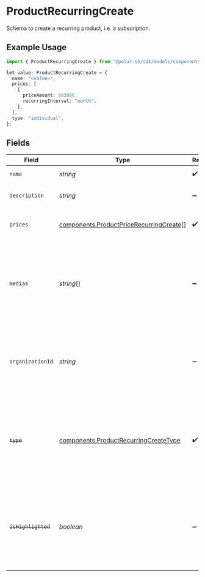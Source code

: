 # ProductRecurringCreate

Schema to create a recurring product, i.e. a subscription.

## Example Usage

```typescript
import { ProductRecurringCreate } from "@polar-sh/sdk/models/components";

let value: ProductRecurringCreate = {
  name: "<value>",
  prices: [
    {
      priceAmount: 663866,
      recurringInterval: "month",
    },
  ],
  type: "individual",
};
```

## Fields

| Field                                                                                                                       | Type                                                                                                                        | Required                                                                                                                    | Description                                                                                                                 |
| --------------------------------------------------------------------------------------------------------------------------- | --------------------------------------------------------------------------------------------------------------------------- | --------------------------------------------------------------------------------------------------------------------------- | --------------------------------------------------------------------------------------------------------------------------- |
| `name`                                                                                                                      | *string*                                                                                                                    | :heavy_check_mark:                                                                                                          | The name of the product.                                                                                                    |
| `description`                                                                                                               | *string*                                                                                                                    | :heavy_minus_sign:                                                                                                          | The description of the product.                                                                                             |
| `prices`                                                                                                                    | [components.ProductPriceRecurringCreate](../../models/components/productpricerecurringcreate.md)[]                          | :heavy_check_mark:                                                                                                          | List of available prices for this product.                                                                                  |
| `medias`                                                                                                                    | *string*[]                                                                                                                  | :heavy_minus_sign:                                                                                                          | List of file IDs. Each one must be on the same organization as the product, of type `product_media` and correctly uploaded. |
| `organizationId`                                                                                                            | *string*                                                                                                                    | :heavy_minus_sign:                                                                                                          | The ID of the organization owning the product. **Required unless you use an organization token.**                           |
| ~~`type`~~                                                                                                                  | [components.ProductRecurringCreateType](../../models/components/productrecurringcreatetype.md)                              | :heavy_check_mark:                                                                                                          | : warning: ** DEPRECATED **: This will be removed in a future release, please migrate away from it as soon as possible.     |
| ~~`isHighlighted`~~                                                                                                         | *boolean*                                                                                                                   | :heavy_minus_sign:                                                                                                          | : warning: ** DEPRECATED **: This will be removed in a future release, please migrate away from it as soon as possible.     |